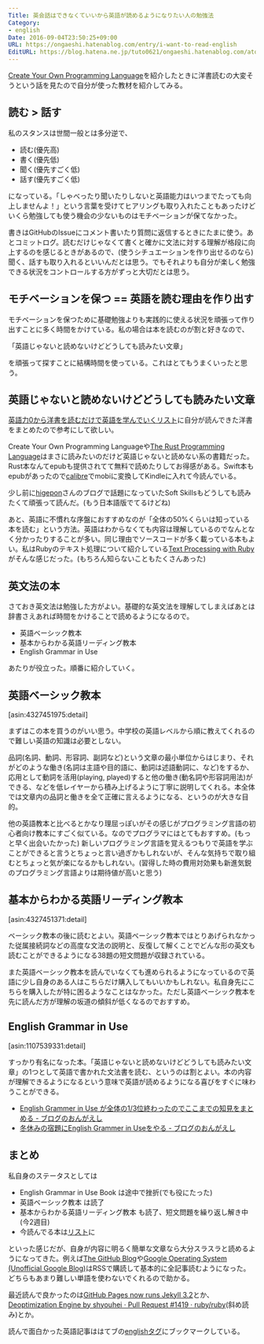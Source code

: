 ```yaml
---
Title: 英会話はできなくていいから英語が読めるようになりたい人の勉強法
Category:
- english
Date: 2016-09-04T23:50:25+09:00
URL: https://ongaeshi.hatenablog.com/entry/i-want-to-read-english
EditURL: https://blog.hatena.ne.jp/tuto0621/ongaeshi.hatenablog.com/atom/entry/10328749687182523836
---
```


[Create Your Own Programming Language](http://ongaeshi.hatenablog.com/entry/create-your-own-programming-language)を紹介したときに洋書読むの大変そうという話を見たので自分が使った教材を紹介してみる。

## 読む > 話す
私のスタンスは世間一般とは多分逆で、

+ 読む(優先高)
+ 書く(優先低)
+ 聞く(優先すごく低)
+ 話す(優先すごく低)

になっている。「しゃべったり聞いたりしないと英語能力はいつまでたっても向上しませんよ！」という言葉を受けてヒアリングも取り入れたこともあったけどいくら勉強しても使う機会の少ないものはモチベーションが保てなかった。

書きはGitHubのIssueにコメント書いたり質問に返信するときにたまに使う。あとコミットログ。読むだけじゃなくて書くと確かに文法に対する理解が格段に向上するのを感じるときがあるので、(使うシチュエーションを作り出せるのなら)聞く、話すも取り入れるといいんだとは思う。でもそれよりも自分が楽しく勉強できる状況をコントロールする方がずっと大切だとは思う。

## モチベーションを保つ == 英語を読む理由を作り出す
モチベーションを保つために基礎勉強よりも実践的に使える状況を頑張って作り出すことに多く時間をかけている。私の場合は本を読むのが割と好きなので、

「英語じゃないと読めないけどどうしても読みたい文章」

を頑張って探すことに結構時間を使っている。これはとてもうまくいったと思う。

## 英語じゃないと読めないけどどうしても読みたい文章
[英語力0から洋書を読むだけで英語を学んでいくリスト](http://ongaeshi.hatenablog.com/entry/list-of-english-books)に自分が読んできた洋書をまとめたので参考にして欲しい。

Create Your Own Programming Languageや[The Rust Programming Language](https://www.rust-lang.org/en-US/)はまさに読みたいのだけど英語じゃないと読めない系の書籍だった。Rust本なんてepubも提供されてて無料で読めたりしてお得感がある。Swift本もepubがあったので[calibre](http://ongaeshi.hatenablog.com/entry/2013/03/12/151447)でmobiに変換してKindleに入れて今読んでいる。

少し前に[higepon](http://d.hatena.ne.jp/higepon/20150921/1442843666)さんのブログで話題になっていたSoft Skillsもどうしても読みたくて頑張って読んだ。(もう日本語版でてるけどね)

あと、英語に不慣れな序盤におすすめなのが「全体の50%くらいは知っている本を読む」という方法。英語はわからなくても内容は理解しているのでなんとなく分かったりすることが多い。同じ理由でソースコードが多く載っている本もよい。私はRubyのテキスト処理について紹介している[Text Processing with Ruby](http://ongaeshi.hatenablog.com/entry/list-of-english-books)がそんな感じだった。(もちろん知らないこともたくさんあった)

## 英文法の本
さておき英文法は勉強した方がよい。基礎的な英文法を理解してしまえばあとは辞書さえあれば時間をかけることで読めるようになるので。

- 英語ベーシック教本
- 基本からわかる英語リーディング教本
- English Grammar in Use

あたりが役立った。順番に紹介していく。

## 英語ベーシック教本
[asin:4327451975:detail]

まずはこの本を買うのがいい思う。中学校の英語レベルから順に教えてくれるので難しい英語の知識は必要としない。

品詞(名詞、動詞、形容詞、副詞など)という文章の最小単位からはじまり、それがどのような働き(名詞は主語や目的語に、動詞は述語動詞に、など)をするか、応用として動詞を活用(playing, played)すると他の働き(動名詞や形容詞用法)ができる、などを低レイヤーから積み上げるように丁寧に説明してくれる。本全体では文章内の品詞と働きを全て正確に言えるようになる、というのが大きな目的。

他の英語教本と比べるとかなり理屈っぽいがその感じがプログラミング言語の初心者向け教本にすごく似ている。なのでプログラマにはとてもおすすめ。(もっと早く出会いたかった) 新しいプログラミング言語を覚えるつもりで英語を学ぶことができると言うとちょっと言い過ぎかもしれないが、そんな気持ちで取り組むとちょっと気が楽になるかもしれない。(習得した時の費用対効果も新進気鋭のプログラミング言語よりは期待値が高いと思う)

## 基本からわかる英語リーディング教本
[asin:4327451371:detail]

ベーシック教本の後に読むとよい。英語ベーシック教本ではとりあげられなかった従属接続詞などの高度な文法の説明と、反復して解くことでどんな形の英文も読むことができるようになる38題の短文問題が収録されている。

また英語ベーシック教本を読んでいなくても進められるようになっているので英語に少し自身のある人はこちらだけ購入してもいいかもしれない。私自身先にこちらを購入したが特に困るようなことはなかった。ただし英語ベーシック教本を先に読んだ方が理解の坂道の傾斜が低くなるのでおすすめ。

## English Grammar in Use
[asin:1107539331:detail]

すっかり有名になった本。「英語じゃないと読めないけどどうしても読みたい文章」の1つとして英語で書かれた文法書を読む、というのは割とよい。本の内容が理解できるようになるという意味で英語が読めるようになる喜びをすぐに味わうことができる。

- [English Grammer in Use が全体の1/3位終わったのでここまでの知見をまとめる - ブログのおんがえし](http://ongaeshi.hatenablog.com/entry/english-grammer-in-use-1)
- [冬休みの宿題にEnglish Grammer in Useをやる - ブログのおんがえし](http://ongaeshi.hatenablog.com/entry/homework-of-winter-break)

## まとめ
私自身のステータスとしては

- English Grammar in Use Book は途中で挫折(でも役にたった)
- 英語ベーシック教本 は読了
- 基本からわかる英語リーディング教本 も読了、短文問題を繰り返し解き中(今2週目)
- 今読んでる本は[リスト](http://ongaeshi.hatenablog.com/entry/list-of-english-books)に

といった感じだが、自身が内容に明るく簡単な文章なら大分スラスラと読めるようになってきた。例えば[The GitHub Blog](https://github.com/blog)や[Google Operating System (Unofficial Google Blog)](http://googlesystem.blogspot.com/)はRSSで購読して基本的に全記事読むようになった。どちらもあまり難しい単語を使わないでくれるので助かる。

最近読んで良かったのは[GitHub Pages now runs Jekyll 3.2](https://github.com/blog/2236-github-pages-now-runs-jekyll-3-2)とか、[Deoptimization Engine by shyouhei · Pull Request #1419 · ruby/ruby](https://github.com/ruby/ruby/pull/1419)(斜め読み)とか。

読んで面白かった英語記事ははてブの[englishタグ](http://b.hatena.ne.jp/tuto0621/english/)にブックマークしている。
